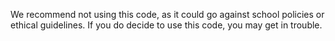 We recommend not using this code, as it could go against school policies or ethical guidelines.
If you do decide to use this code, you may get in trouble. 
